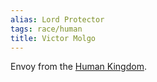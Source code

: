 ```yaml
---
alias: Lord Protector
tags: race/human
title: Victor Molgo
---
```


Envoy from the [Human Kingdom](Groups/Human%20Kingdom.md).

